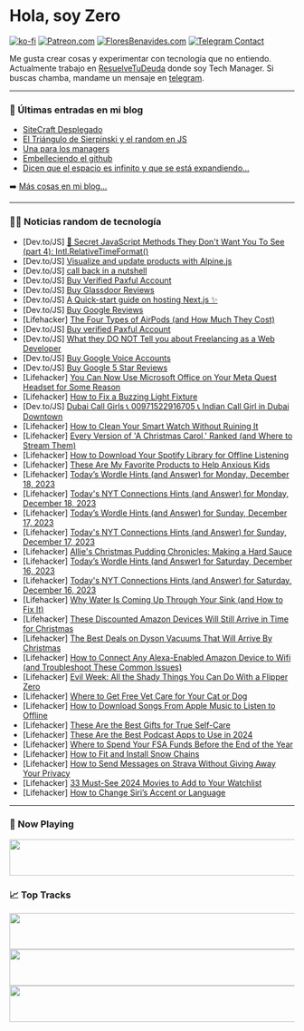 # Hola, soy Zero

[![ko-fi](https://ko-fi.com/img/githubbutton_sm.svg)](https://ko-fi.com/J3J4N0LUK)
[![Patreon.com](https://img.shields.io/endpoint.svg?url=https%3A%2F%2Fshieldsio-patreon.vercel.app%2Fapi%3Fusername%3Dzerodragon%26type%3Dpatrons&style=for-the-badge)](https://patreon.com/zerodragon)
[![FloresBenavides.com](https://img.shields.io/website?down_message=oops&label=MiBlog&style=for-the-badge&up_message=online&url=https%3A%2F%2Ffloresbenavides.com)](https://floresbenavides.com)
[![Telegram Contact](https://img.shields.io/badge/escr%C3%ADbeme-ZeroDragon-%2326A5E4?style=for-the-badge&logo=telegram)](https://t.me/zerodragon)

Me gusta crear cosas y experimentar con tecnología que no entiendo.
Actualmente trabajo en [ResuelveTuDeuda](http://github.com/resuelve) donde soy Tech Manager.
Si buscas chamba, mandame un mensaje en [telegram](https://t.me/zerodragon).

---

### 📕 Últimas entradas en mi blog
<!-- BLOG-POST-LIST:START -->
- [SiteCraft Desplegado](https://floresbenavides.com/sitecraft-desplegado/)
- [El Triángulo de Sierpinski y el random en JS](https://floresbenavides.com/el-triangulo-de-sierpinski-y-el-random-en-js/)
- [Una para los managers](https://floresbenavides.com/una-para-los-managers/)
- [Embelleciendo el github](https://floresbenavides.com/embelleciendo-el-github/)
- [Dicen que el espacio es infinito y que se está expandiendo…](https://floresbenavides.com/dicen-que-el-espacio-es-infinito-y-que-se-esta-expandiendo/)
<!-- BLOG-POST-LIST:END -->

➡️ [Más cosas en mi blog...](https://floresbenavides.com)

---

### 👨‍💻 Noticias random de tecnología
<!-- TECH-POSTS:START -->
- [Dev.to/JS] [🤫 Secret JavaScript Methods They Don&#39;t Want You To See &lpar;part 4&rpar;: Intl.RelativeTimeFormat&lpar;&rpar;](https://dev.to/magnificode/secret-javascript-methods-they-dont-want-you-to-see-part-4-intlrelativetimeformat-1e8k)
- [Dev.to/JS] [Visualize and update products with Alpine.js](https://dev.to/aggregata/visualize-and-update-products-with-alpinejs-5ah1)
- [Dev.to/JS] [call back in a nutshell](https://dev.to/chethancm/call-back-in-a-nutshell-3mb0)
- [Dev.to/JS] [Buy Verified Paxful Account](https://dev.to/efyijoyscreyhood/buy-verified-paxful-account-43li)
- [Dev.to/JS] [Buy Glassdoor Reviews](https://dev.to/efyijoyscreyhood/buy-glassdoor-reviews-2jk)
- [Dev.to/JS] [A Quick-start guide on hosting Next.js ✨](https://dev.to/platformsh/a-quick-start-guide-on-hosting-nextjs-3d96)
- [Dev.to/JS] [Buy Google Reviews](https://dev.to/efyijoyscreyhood/buy-google-reviews-479i)
- [Lifehacker] [The Four Types of AirPods &lpar;and How Much They Cost&rpar;](https://lifehacker.com/tech/the-four-types-of-airpods-and-what-they-cost)
- [Dev.to/JS] [Buy verified Paxful Account](https://dev.to/realnewyorktours23/buy-verified-paxful-account-4cno)
- [Dev.to/JS] [What they DO NOT Tell you about Freelancing as a Web Developer](https://dev.to/brendamichellle/what-they-do-not-tell-you-about-freelancing-as-a-web-developer-mmi)
- [Dev.to/JS] [Buy Google Voice Accounts](https://dev.to/efyijoyscreyhood/buy-google-voice-accounts-1n21)
- [Dev.to/JS] [Buy Google 5 Star Reviews](https://dev.to/efyijoyscreyhood/buy-google-5-star-reviews-2f34)
- [Lifehacker] [You Can Now Use Microsoft Office on Your Meta Quest Headset for Some Reason](https://lifehacker.com/tech/how-to-use-microsoft-office-on-your-meta-quest-headset)
- [Lifehacker] [How to Fix a Buzzing Light Fixture](https://lifehacker.com/home/how-to-fix-a-buzzing-light-fixture)
- [Dev.to/JS] [Dubai Call Girls 📞 00971522916705 📞 Indian Call Girl in Dubai Downtown](https://dev.to/davidlean09/dubai-call-girls-00971522916705-indian-call-girl-in-dubai-downtown-mcg)
- [Lifehacker] [How to Clean Your Smart Watch Without Ruining It](https://lifehacker.com/tech/how-to-clean-smart-watch)
- [Lifehacker] [Every Version of &#39;A Christmas Carol,&#39; Ranked &lpar;and Where to Stream Them&rpar;](https://lifehacker.com/entertainment/a-christmas-carol-versions-ranked)
- [Lifehacker] [How to Download Your Spotify Library for Offline Listening](https://lifehacker.com/tech/how-to-download-music-on-spotify)
- [Lifehacker] [These Are My Favorite Products to Help Anxious Kids](https://lifehacker.com/family/best-products-to-reduce-a-childs-anxiety)
- [Lifehacker] [Today’s Wordle Hints &lpar;and Answer&rpar; for Monday, December 18, 2023](https://lifehacker.com/entertainment/wordle-answer-today-december-18-2023)
- [Lifehacker] [Today&#39;s NYT Connections Hints &lpar;and Answer&rpar; for Monday, December 18, 2023](https://lifehacker.com/entertainment/nyt-connections-answer-today-december-18-2023)
- [Lifehacker] [Today’s Wordle Hints &lpar;and Answer&rpar; for Sunday, December 17, 2023](https://lifehacker.com/entertainment/wordle-answer-today-december-17-2023)
- [Lifehacker] [Today&#39;s NYT Connections Hints &lpar;and Answer&rpar; for Sunday, December 17, 2023](https://lifehacker.com/entertainment/nyt-connections-answer-today-december-17-2023)
- [Lifehacker] [Allie&#39;s Christmas Pudding Chronicles: Making a Hard Sauce](https://lifehacker.com/food-drink/christmas-pudding-recipe-step-five)
- [Lifehacker] [Today’s Wordle Hints &lpar;and Answer&rpar; for Saturday, December 16, 2023](https://lifehacker.com/entertainment/wordle-answer-today-december-16-2023)
- [Lifehacker] [Today&#39;s NYT Connections Hints &lpar;and Answer&rpar; for Saturday, December 16, 2023](https://lifehacker.com/entertainment/nyt-connections-answer-today-december-16-2023)
- [Lifehacker] [Why Water Is Coming Up Through Your Sink &lpar;and How to Fix It&rpar;](https://lifehacker.com/home/why-water-is-coming-up-through-sink)
- [Lifehacker] [These Discounted Amazon Devices Will Still Arrive in Time for Christmas](https://lifehacker.com/tech/these-discounted-amazon-devices-will-arrive-before-christmas)
- [Lifehacker] [The Best Deals on Dyson Vacuums That Will Arrive By Christmas](https://lifehacker.com/home/dyson-stick-vacuum-deals-for-christmas)
- [Lifehacker] [How to Connect Any Alexa-Enabled Amazon Device to Wifi &lpar;and Troubleshoot These Common Issues&rpar;](https://lifehacker.com/tech/how-to-connect-alexa-to-wifi)
- [Lifehacker] [Evil Week: All the Shady Things You Can Do With a Flipper Zero](https://lifehacker.com/evil-week-all-the-shady-things-you-can-do-with-a-flipp-1850968904)
- [Lifehacker] [Where to Get Free Vet Care for Your Cat or Dog](https://lifehacker.com/money/where-to-get-free-vet-care-for-your-cat-or-dog)
- [Lifehacker] [How to Download Songs From Apple Music to Listen to Offline](https://lifehacker.com/tech/how-to-listen-to-apple-music-offline)
- [Lifehacker] [These Are the Best Gifts for True Self-Care](https://lifehacker.com/health/the-best-gifts-for-self-care)
- [Lifehacker] [These Are the Best Podcast Apps to Use in 2024](https://lifehacker.com/the-best-podcast-apps-for-ios-android)
- [Lifehacker] [Where to Spend Your FSA Funds Before the End of the Year](https://lifehacker.com/money/where-to-spend-fsa-hsa-funds)
- [Lifehacker] [How to Fit and Install Snow Chains](https://lifehacker.com/travel/how-to-fit-and-install-snow-chains)
- [Lifehacker] [How to Send Messages on Strava Without Giving Away Your Privacy](https://lifehacker.com/tech/how-to-send-messages-on-strava)
- [Lifehacker] [33 Must-See 2024 Movies to Add to Your Watchlist](https://lifehacker.com/entertainment/the-biggest-movies-coming-in-2024)
- [Lifehacker] [How to Change Siri’s Accent or Language](https://lifehacker.com/tech/how-to-change-siris-accent-or-language)<!-- TECH-POSTS:END -->

---

### 🎵 Now Playing
<a href="https://spotify-now-playing-dun.vercel.app/now-playing?open"><img src="https://spotify-now-playing-dun.vercel.app/now-playing" width="540" height="64"></a>

### 📈 Top Tracks
<a href="https://spotify-now-playing-dun.vercel.app/top-tracks?i=1&open"><img src="https://spotify-now-playing-dun.vercel.app/top-tracks?i=1" width="540" height="64"></a>
<a href="https://spotify-now-playing-dun.vercel.app/top-tracks?i=2&open"><img src="https://spotify-now-playing-dun.vercel.app/top-tracks?i=2" width="540" height="64"></a>
<a href="https://spotify-now-playing-dun.vercel.app/top-tracks?i=3&open"><img src="https://spotify-now-playing-dun.vercel.app/top-tracks?i=3" width="540" height="64"></a>
